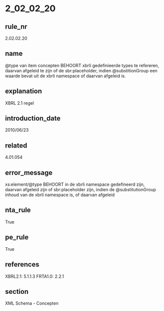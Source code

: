 # 2_02_02_20

## rule_nr
2.02.02.20

## name
@type van item concepten BEHOORT xbrli gedefinieerde types te refereren, daarvan afgeleid te zijn of de sbr:placeholder, indien @substitionGroup een waarde bevat uit de xbrli namespace of daarvan afgeleid is.

## explanation
XBRL 2.1 regel

## introduction_date
2010/06/23

## related
4.01.054

## error_message
xs:element/@type BEHOORT in de xbrli namespace gedefineerd zijn, daarvan afgeleid zijn of sbr:placeholder zijn, indien de @substitutionGroup inhoud van de xbrli namespace is, of daarvan afgeleid

## nta_rule
True

## pe_rule
True

## references
XBRL2.1: 5.1.1.3
FRTA1.0: 2.2.1

## section
XML Schema - Concepten

